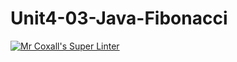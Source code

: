 # Unit4-03-Java-Fibonacci
[![Mr Coxall's Super Linter](https://github.com/ICS4U-Programming-NoahS/Unit4-03-Java-Fibonacci/workflows/Mr%20Coxall's%20Super%20Linter/badge.svg)](https://github.com/ICS4U-Programming-NoahS/Unit4-03-Java-Fibonacci/actions/)
